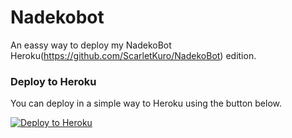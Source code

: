 # Nadekobot
An eassy way to deploy my NadekoBot Heroku(https://github.com/ScarletKuro/NadekoBot) edition.

### Deploy to Heroku

You can deploy in a simple way to Heroku using the button below.

[![Deploy to Heroku](https://www.herokucdn.com/deploy/button.png)](https://dashboard.heroku.com/new-app?template=https://github.com/KorewaLidesu/NadekoBot-Heroku-Auto-Deploy)
